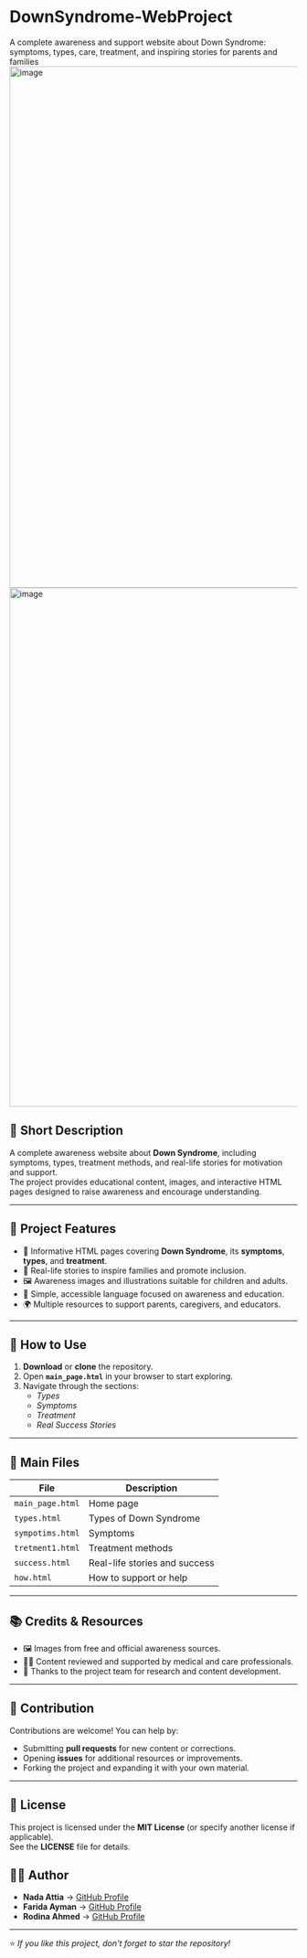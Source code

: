 # DownSyndrome-WebProject
A complete awareness and support website about Down Syndrome: symptoms, types, care, treatment, and inspiring stories for parents and families
<img width="1916" height="912" alt="image" src="https://github.com/user-attachments/assets/60535102-f933-4f0a-b05f-82474ebd8001" />
<img width="1917" height="908" alt="image" src="https://github.com/user-attachments/assets/b65d6e56-340d-4266-86d0-ce3e98f418f4" />

## 📝 Short Description
A complete awareness website about **Down Syndrome**, including symptoms, types, treatment methods, and real-life stories for motivation and support.  
The project provides educational content, images, and interactive HTML pages designed to raise awareness and encourage understanding.

----

## 🌟 Project Features
- 📖 Informative HTML pages covering **Down Syndrome**, its **symptoms**, **types**, and **treatment**.  
- 💬 Real-life stories to inspire families and promote inclusion.  
- 🖼️ Awareness images and illustrations suitable for children and adults.  
- 🧩 Simple, accessible language focused on awareness and education.  
- 🌍 Multiple resources to support parents, caregivers, and educators.  

---

## 🚀 How to Use
1. **Download** or **clone** the repository.  
2. Open **`main_page.html`** in your browser to start exploring.  
3. Navigate through the sections:  
   - *Types*  
   - *Symptoms*  
   - *Treatment*  
   - *Real Success Stories*  

---

## 📁 Main Files

| File | Description |
|------|-------------|
| `main_page.html` | Home page |
| `types.html` | Types of Down Syndrome |
| `sympotims.html` | Symptoms |
| `tretment1.html` | Treatment methods |
| `success.html` | Real-life stories and success |
| `how.html` | How to support or help |

---

## 📚 Credits & Resources
- 🖼️ Images from free and official awareness sources.  
- 👩‍⚕️ Content reviewed and supported by medical and care professionals.  
- 🙌 Thanks to the project team for research and content development.  

---

## 🤝 Contribution
Contributions are welcome! You can help by:  
- Submitting **pull requests** for new content or corrections.  
- Opening **issues** for additional resources or improvements.  
- Forking the project and expanding it with your own material.  

---

## 📜 License
This project is licensed under the **MIT License** (or specify another license if applicable).  
See the **LICENSE** file for details.  

## 🧑‍💻 Author

- **Nada Attia** → [GitHub Profile](https://github.com/NadaAttia04)  
- **Farida Ayman** → [GitHub Profile](https://github.com/FaridaAyman)  
- **Rodina Ahmed** → [GitHub Profile](https://github.com/RodinaAhmed)

---

⭐ *If you like this project, don't forget to star the repository!*

